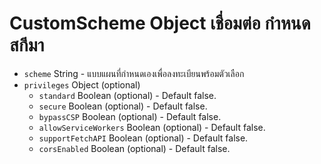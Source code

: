 # CustomScheme Object เชื่อมต่อ กำหนดสกีมา

* `scheme` String - แบบแผนที่กำหนดเองเพื่อลงทะเบียนพร้อมตัวเลือก
* `privileges` Object (optional) 
  * `standard` Boolean (optional) - Default false.
  * `secure` Boolean (optional) - Default false.
  * `bypassCSP` Boolean (optional) - Default false.
  * `allowServiceWorkers` Boolean (optional) - Default false.
  * `supportFetchAPI` Boolean (optional) - Default false.
  * `corsEnabled` Boolean (optional) - Default false.